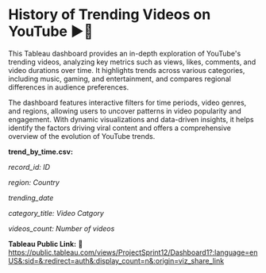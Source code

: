 # History of Trending Videos on YouTube ▶️🎥

This Tableau dashboard provides an in-depth exploration of YouTube's trending videos, analyzing key metrics such as views, likes, comments, and video durations over time. It highlights trends across various categories, including music, gaming, and entertainment, and compares regional differences in audience preferences.

The dashboard features interactive filters for time periods, video genres, and regions, allowing users to uncover patterns in video popularity and engagement. With dynamic visualizations and data-driven insights, it helps identify the factors driving viral content and offers a comprehensive overview of the evolution of YouTube trends.

**trend_by_time.csv:**

*record_id: ID*

*region: Country*

*trending_date*

*category_title: Video Catgory*

*videos_count: Number of videos*

**Tableau Public Link:**
🔗 https://public.tableau.com/views/ProjectSprint12/Dashboard1?:language=enUS&:sid=&:redirect=auth&:display_count=n&:origin=viz_share_link
